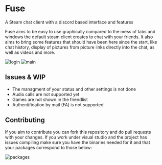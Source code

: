 # Fuse
A Steam chat client with a discord based interface and features

Fuse aims to be easy to use graphically compared to the mess of tabs and windows the default steam client creates to chat with your friends. It also aims to bring some features that should have been here since the start, like chat history, display of pictures from picture links directly into the chat, as well as videos and more.

![login](https://i.imgur.com/vzVaohL.png)
![main](https://i.imgur.com/7722aCS.png)

## Issues & WIP
- The managment of your status and other settings is not done
- Audio calls are not supported yet
- Games are not shown in the friendlist
- Authentification by mail (FA) is not supported

## Contributing
If you aim to contribute you can fork this repository and do pull requests with your changes.
If you work under visual studio and the project has issues compiling make sure you have the binaries needed for it and that your packages correspond to those below:

![packages](https://i.imgur.com/AWrgEjO.png)
